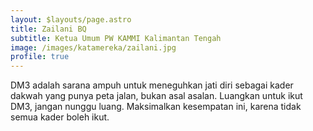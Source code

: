 ```yaml
---
layout: $layouts/page.astro
title: Zailani BQ
subtitle: Ketua Umum PW KAMMI Kalimantan Tengah
image: /images/katamereka/zailani.jpg
profile: true
---
```

DM3 adalah sarana ampuh untuk meneguhkan jati diri sebagai kader dakwah yang punya peta jalan, bukan asal asalan. Luangkan untuk ikut DM3, jangan nunggu luang. Maksimalkan kesempatan ini, karena tidak semua kader boleh ikut.